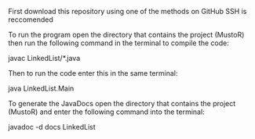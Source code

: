First download this repository using one of the methods on GitHub SSH is reccomended

To run the program open the directory that contains the project (MustoR) then run the following command in the terminal to compile the code:

javac LinkedList/*.java

Then to run the code enter this in the same terminal:

java LinkedList.Main

To generate the JavaDocs open the directory that contains the project (MustoR) and enter the following command into the terminal:

javadoc -d docs LinkedList
